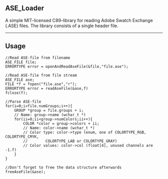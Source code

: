 ## ASE_Loader

A simple MIT-licensed C89-library for reading Adobe Swatch Exchange (.ASE) files.
The library consists of a single header file.

----------------

## Usage

```
//Read ASE-file from filename
ASE_FILE file;
ERRORTYPE error = openAndReadAseFile(&file,"file.ase");

//Read ASE-file from file stream
ASE_FILE ase;
FILE *f = fopen("file.ase","r");
ERRORTYPE error = readAseFile(&ase,f)
fclose(f);

//Parse ASE-file
for(i=0;i<file.numGroups;i++){
    GROUP *group = file.groups + i;
    // Name: group->name (wchar_t *)
    for(ii=0;ii<group->numColors;ii++){
        COLOR *color = group->colors + ii;
        // Name: color->name (wchar_t *)
        // Color type: color->type (enum, one of COLORTYPE_RGB, COLORTYPE_CMYK,
        //        COLORTYPE_LAB or COLORTYPE_GRAY)
        // Color values: color->col (float[4], unused channels are -1.f)
    }
}

//Don't forget to free the data structure afterwards
freeAseFile(&ase);
```

